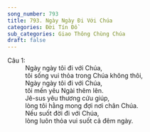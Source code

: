 ```yaml
---
song_number: 793
title: 793. Ngày Ngày Đi Với Chúa
categories: Đời Tín Đồ
sub_categories: Giao Thông Chùng Chúa
draft: false
---
```

<dl><dt>Câu 1:</dt><dd data-verse="1">Ngày ngày tôi đi với Chúa, <br/>tôi sống vui thỏa trong Chúa không thôi, <br/>Ngày ngày tôi đi với Chúa, <br/>tôi mến yêu Ngài thêm lên. <br/>Jê-sus yêu thương cứu giúp, <br/>lòng tôi hằng mong đợi nơi chân Chúa. <br/>Nếu suốt đời đi với Chúa, <br/>lòng luôn thỏa vui suốt cả đêm ngày. </dd></dl>
